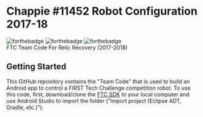 # Chappie #11452 Robot Configuration 2017-18
![forthebadge](https://forthebadge.com/images/badges/made-with-java.svg)
![forthebadge](https://forthebadge.com/images/badges/built-for-android.svg)
![forthebadge](https://forthebadge.com/images/badges/built-with-love.svg)
<br/>
FTC Team Code For Relic Recovery (2017-2018)

## Getting Started
This GitHub repository contains the "Team Code" that is used to build an Android app to control a FIRST Tech Challenge competition robot.
To use this code, first, download/clone the [FTC SDK](https://github.com/ftctechnh/ftc_app) to your local computer and use Android Studio to import the folder ("Import project (Eclipse ADT, Gradle, etc.)").

